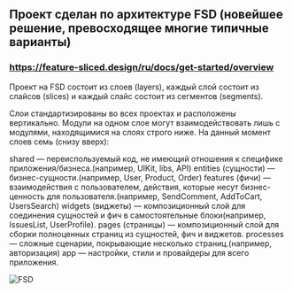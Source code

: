 ## Проект сделан по архитектуре FSD (новейшее решение, превосходящее многие типичные варианты)
### https://feature-sliced.design/ru/docs/get-started/overview

Проект на FSD состоит из слоев (layers), каждый слой состоит из слайсов (slices) и каждый слайс состоит из сегментов (segments).

Слои стандартизированы во всех проектах и расположены вертикально. Модули на одном слое могут взаимодействовать лишь с модулями, находящимися на слоях строго ниже. На данный момент слоев семь (снизу вверх):

shared — переиспользуемый код, не имеющий отношения к специфике приложения/бизнеса.(например, UIKit, libs, API)
entities (сущности) — бизнес-сущности.(например, User, Product, Order)
features (фичи) — взаимодействия с пользователем, действия, которые несут бизнес-ценность для пользователя.(например, SendComment, AddToCart, UsersSearch)
widgets (виджеты) — композиционный слой для соединения сущностей и фич в самостоятельные блоки(например, IssuesList, UserProfile).
pages (страницы) — композиционный слой для сборки полноценных страниц из сущностей, фич и виджетов.
processes — сложные сценарии, покрывающие несколько страниц.(например, авторизация)
app — настройки, стили и провайдеры для всего приложения.

![FSD](https://user-images.githubusercontent.com/67102520/222398489-cba66b3e-12ab-4098-91f1-836ffd781743.jpg)
